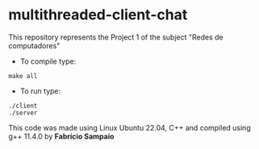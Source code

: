 # multithreaded-client-chat

This repository represents the Project 1 of the subject "Redes de computadores"

* To compile type:
```
make all
```

* To run type:
```
./client
./server
```

This code was made using Linux Ubuntu 22.04, C++ and compiled using g++ 11.4.0 by **Fabrício Sampaio**

